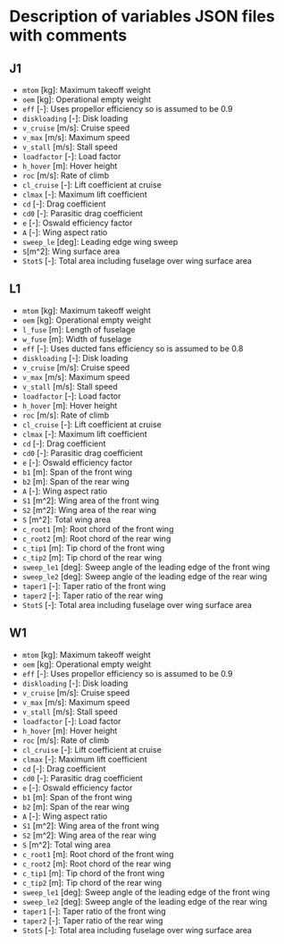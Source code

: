 # Description of variables JSON files with comments

## J1
- `mtom` [kg]: Maximum takeoff weight
- `oem` [kg]: Operational empty weight
- `eff` [-]: Uses propellor efficiency so is assumed to be 0.9
- `diskloading` [-]: Disk loading
- `v_cruise` [m/s]: Cruise speed
- `v_max` [m/s]: Maximum speed
- `v_stall` [m/s]: Stall speed
- `loadfactor` [-]: Load factor
- `h_hover` [m]: Hover height
- `roc` [m/s]: Rate of climb
- `cl_cruise` [-]: Lift coefficient at cruise
- `clmax` [-]: Maximum lift coefficient
- `cd` [-]: Drag coefficient
- `cd0` [-]: Parasitic drag coefficient
- `e` [-]: Oswald efficiency factor
- `A` [-]: Wing aspect ratio
- `sweep_le` [deg]: Leading edge wing sweep 
- `S`[m^2]: Wing surface area
- `StotS` [-]: Total area including fuselage over wing surface area


## L1
- `mtom` [kg]: Maximum takeoff weight
- `oem` [kg]: Operational empty weight
- `l_fuse` [m]: Length of fuselage
- `w_fuse` [m]: Width of fuselage
- `eff` [-]: Uses ducted fans efficiency so is assumed to be 0.8
- `diskloading` [-]: Disk loading
- `v_cruise` [m/s]: Cruise speed
- `v_max` [m/s]: Maximum speed
- `v_stall` [m/s]: Stall speed
- `loadfactor` [-]: Load factor
- `h_hover` [m]: Hover height
- `roc` [m/s]: Rate of climb
- `cl_cruise` [-]: Lift coefficient at cruise
- `clmax` [-]: Maximum lift coefficient
- `cd` [-]: Drag coefficient
- `cd0` [-]: Parasitic drag coefficient
- `e` [-]: Oswald efficiency factor
- `b1` [m]: Span of the front wing
- `b2` [m]: Span of the rear wing
- `A` [-]: Wing aspect ratio
- `S1` [m^2]: Wing area of the front wing
- `S2` [m^2]: Wing area of the rear wing
- `S` [m^2]: Total wing area
- `c_root1` [m]: Root chord of the front wing
- `c_root2` [m]: Root chord of the rear wing
- `c_tip1` [m]: Tip chord of the front wing
- `c_tip2` [m]: Tip chord of the rear wing
- `sweep_le1` [deg]: Sweep angle of the leading edge of the front wing
- `sweep_le2` [deg]: Sweep angle of the leading edge of the rear wing
- `taper1` [-]: Taper ratio of the front wing
- `taper2` [-]: Taper ratio of the rear wing
- `StotS` [-]: Total area including fuselage over wing surface area


## W1
- `mtom` [kg]: Maximum takeoff weight
- `oem` [kg]: Operational empty weight
- `eff` [-]: Uses propellor efficiency so is assumed to be 0.9
- `diskloading` [-]: Disk loading
- `v_cruise` [m/s]: Cruise speed
- `v_max` [m/s]: Maximum speed
- `v_stall` [m/s]: Stall speed
- `loadfactor` [-]: Load factor
- `h_hover` [m]: Hover height
- `roc` [m/s]: Rate of climb
- `cl_cruise` [-]: Lift coefficient at cruise
- `clmax` [-]: Maximum lift coefficient
- `cd` [-]: Drag coefficient
- `cd0` [-]: Parasitic drag coefficient
- `e` [-]: Oswald efficiency factor
- `b1` [m]: Span of the front wing
- `b2` [m]: Span of the rear wing
- `A` [-]: Wing aspect ratio
- `S1` [m^2]: Wing area of the front wing
- `S2` [m^2]: Wing area of the rear wing
- `S` [m^2]: Total wing area
- `c_root1` [m]: Root chord of the front wing
- `c_root2` [m]: Root chord of the rear wing
- `c_tip1` [m]: Tip chord of the front wing
- `c_tip2` [m]: Tip chord of the rear wing
- `sweep_le1` [deg]: Sweep angle of the leading edge of the front wing
- `sweep_le2` [deg]: Sweep angle of the leading edge of the rear wing
- `taper1` [-]: Taper ratio of the front wing
- `taper2` [-]: Taper ratio of the rear wing
- `StotS` [-]: Total area including fuselage over wing surface area
